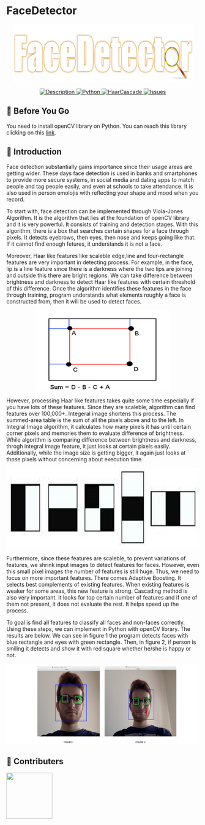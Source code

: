 # FaceDetector
<p align="center">
<a href = "https://github.com/yilmazvolkan/FaceDetector"><img 
<img src="https://github.com/yilmazvolkan/FaceDetector/blob/master/Res/faceDetector_logo.png" width="470" height="150"></a>
</p>

<p align="center">
    <a href="https://github.com/yilmazvolkan/FaceDetector/blob/master/README.md">
        <img src="https://img.shields.io/badge/DESCRIPTION-ONLINE-c2bc8c.svg"
             alt="Description">
    </a>
    <a href="https://github.com/yilmazvolkan/FaceDetector/blob/master/Res/face_recognition.py">
        <img src="https://img.shields.io/badge/Python-ONLINE-b1a86a.svg"
             alt="Python">
    </a>
    <a href="https://github.com/opencv/opencv/tree/master/data/haarcascades">
        <img src="https://img.shields.io/badge/HaarCascade-Link-988f50.svg"
             alt="HaarCascade">
    </a>
    <a href="https://github.com/yilmazvolkan/FaceDetector/issues?q=is%3Aissue+is%3Aclosed">
        <img src="https://img.shields.io/badge/ISSUES 3-CLOSED-827a44.svg"
             alt="Issues">
    </a>
</p>

## :flashlight: Before You Go

You need to install openCV library on Python. You can reach this library clicking on this [link](https://github.com/opencv/opencv).

## :tophat: Introduction

  Face detection substantially gains importance since their usage areas are getting wider. These days face detection is used in banks and smartphones to provide more secure systems, in social media and dating apps to match people and tag people easily, and even at schools to take attendance. It is also used in person emolojis with reflecting your shape and mood when you record.
  
To start with, face detection can be implemented through Viola-Jones Algorithm. It is the algorithm that lies at the foundation of openCV library and it is very powerful. It consists of training and detection stages. With this algorithm, there is a box that searches certain shapes for a face through pixels. It detects eyebrows, then eyes, then nose and keeps going like that. If it cannot find enough fetures, it understands it is not a face.

Moreover, Haar like features like scaleble edge,line and four-rectangle features are very important in detecting process. For example, in the face, lip is a line feature since there is a darkness where the two lips are joining and outside this there are bright regions. We can take difference between brightness and darkness to detect Haar like features with certain threshold of this difference. Once the algorithm identifies these features in the face through training, program understands what elements roughly a face is constructed from, then it will be used to detect faces.

<p align="center">
<a href = "https://github.com/yilmazvolkan/FaceDetector/blob/master/Res/integral_image_calc.png"><img 
<img src="https://github.com/yilmazvolkan/FaceDetector/blob/master/Res/integral_image_calc.png" width="350" height="210"></a>
</p>

However, processing Haar like features takes quite some time especially if you have lots of these features. Since they are scaleble, algorithm can find features over 100,000+. Integeral image shortens this process. The summed-area table is the sum of all the pixels above and to the left. In Integral Image algorithm, it calculates how many pixels it has until certain corner pixels and memories them to evaluate difference of brightness. While algorithm is comparing difference between brightness and darkness, throgh integral image feature, it just looks at certain pixels easily. Additionally, while the image size is getting bigger, it again just looks at those pixels without concerning about execution time.

<p align="center">
<a href = "https://github.com/yilmazvolkan/FaceDetector/blob/master/Res/haar_like_features.png"><img 
<img src="https://github.com/yilmazvolkan/FaceDetector/blob/master/Res/haar_like_features.png" width="650" height="210"></a>
</p>

Furthermore, since these features are scaleble, to prevent variations of features, we shrink input images to detect features for faces. However, even this small pixel images the number of features is still huge. Thus, we need to focus on more important features. There comes Adaptive Boosting. It selects best complements of existing features. When existing features is weaker for some areas, this new feature is strong. Cascading method is also very important. It looks for top certain number of features and if one of them not present, it does not evaluate the rest. It helps speed up the process.

To goal is find all features to classify all faces and non-faces correctly. Using these steps, we can implement in Python with openCV library. The results are below. We can see in figure 1 the program detects faces with blue rectangle and eyes with green rectangle. Then, in figure 2, if person is smiling it detects and show it with red square whether he/she is happy or not.

<p align="center">
<a href = "https://github.com/yilmazvolkan/FaceDetector/blob/master/Res/results%20.png"><img 
<img src="https://github.com/yilmazvolkan/FaceDetector/blob/master/Res/results%20.png" width="640" height="210"></a>
</p>

## :beers: Contributers


<p align="left">
<a href = "https://github.com/yilmazvolkan"><img 
<img src="https://avatars2.githubusercontent.com/u/28186366?s=400&v=4" width="120" height="120"></a>
</p>
